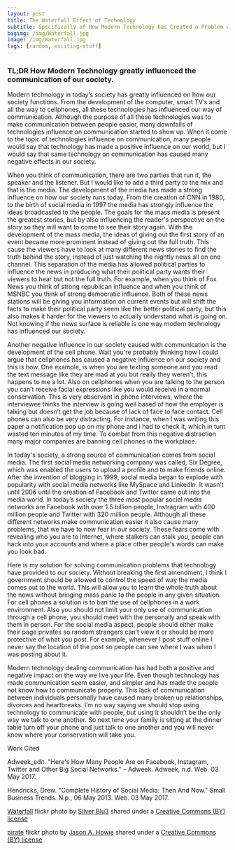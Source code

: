 ```yaml
---
layout: post
title: The Waterfall Effect of Technology
subtitle: Specifically of How Modern Technology has Created a Problem with Communication  
bigimg: /img/Waterfall.jpg
image: /img/Waterfall.jpg
tags: [random, exciting-stuff]
---
```


### TL;DR How Modern Technology greatly influenced the communication of our society.   

Modern technology in today’s society has greatly influenced on how our society functions. From the development of the computer, smart TV’s and all the way to cellphones, all these technologies has influenced our way of communication. Although the purpose of all these technologies was to make communication between people easier, many downfalls of technologies influence on communication started to show up. When it come to the topic of technologies influence on communication, many people would say that technology has made a positive influence on our world, but I would say that same technology on communication has caused many negative effects in our society.

When you think of communication, there are two parties that run it, the speaker and the listener. But I would like to add a third party to the mix and that is the media. The development of the media has made a strong influence on how our society runs today. From the creation of CNN in 1980, to the birth of social media in 1997 the media has strongly influence the ideas broadcasted to the people. The goals for the mass media is present the greatest stories, but by also influencing the reader's perspective on the story so they will want to come to see their story again. With the development of the mass media, the ideas of giving out the first story of an event became more prominent instead of giving out the full truth. This cause the viewers have to look at many different news stories to find the truth behind the story, instead of just watching the nightly news all on one channel. This separation of the media has allowed political parties to influence the news in producing what their political party wants their viewers to hear but not the full truth. For example, when you think of Fox News you think of strong republican influence and when you think of MSNBC you think of strong democratic influence. Both of these news stations will be giving you information on current events but will shift the facts to make their political party seem like the better political party, but this also makes it harder for the viewers to actually understand what is going on. Not knowing if the news surface is reliable is one way modern technology has influenced our society.  

Another negative influence in our society  caused with communication is the development of the cell phone. Wait you're probably thinking how I could argue that cellphones has caused a negative influence on our society and this is how. One example, is when you are texting someone and you read the text message like they are mad at you but really they weren’t, this happens to me a lot. Also on cellphones when you are talking to the person you can’t receive facial expressions like you would receive in a normal conservation. This is very observant in phone interviews, where the interviewee thinks the interview is going well based of how the employer is talking but doesn’t get the job because of lack of face to face contact. Cell phones can also be very distracting. For instance, when I was writing this paper a notification pop up on my phone and i had to check it, which in turn wasted ten minutes of my time. To combat from this negative distraction many major companies are banning cell phones in the workplace.

In today's society, a strong source of communication comes from social media. The first social media networking company was called, Six Degree, which was enabled the users to upload a profile and to make friends online. After the invention of blogging in 1999, social media began to explode with popularity with social media networks like MySpace and LinkedIn. It wasn’t until 2006 until the creation of Facebook and Twitter came out into the media world. In today’s society the three most popular social media networks are Facebook with over 1.5 billion people, Instragram with 400 million people and Twitter with 320 million people. Although all these different networks make communication easier it also cause many problems, that we have to now fear in our society. These fears come with revealing who you are to Internet, where stalkers can stalk you, people can hack into your accounts and where a place other people's words can make you look bad.

Here is my solution for solving communication problems that technology have provided to our society. Without breaking the first amendment, I think I government should be allowed to control the speed of way the media comes out to the world. This will allow you to learn the whole truth about the news without bringing mass panic to the people in any given situation. For cell phones a solution is to ban the use of cellphones in a work environment. Also you should not limit your only use of communication through a cell phone, you should meet with the personally and speak with them in person. For the social media aspect, people should either make their page privates so random strangers can’t view it or should be more protective of what you post. For example, whenever I post stuff online I never say the location of the post so people can see where I was when I was posting about it.

Modern technology dealing communication has had both a positive and negative impact on the way we live your life. Even though technology has made communication seem easier, and simpler and has made the people not know how to communicate properly. This lack of communication between individuals personally have caused many broken up relationships, divorces and heartbreaks. I’m no way saying we should stop using technology to communicate with people, but using it shouldn’t be the only way we talk to one another. So next time your family is sitting at the dinner table turn off your phone and just talk to one another and you will never know where your conservation will take you.

Work Cited


Adweek_edit. "Here's How Many People Are on Facebook, Instagram, Twitter and Other Big Social Networks." – Adweek. Adweek, n.d. Web. 03 May 2017.

Hendricks, Drew. "Complete History of Social Media: Then And Now." Small Business Trends. N.p., 06 May 2013. Web. 03 May 2017.



<a title="Waterfall" href="https://flickr.com/photos/cblue98/6679374097">Waterfall</a> flickr photo by <a href="https://flickr.com/people/cblue98">Silver Blu3</a> shared under a <a href="https://creativecommons.org/licenses/by/2.0/">Creative Commons (BY) license</a> </small>





























<a title="pirate" href="https://flickr.com/photos/jasonahowie/464780408">pirate</a> flickr photo by <a href="https://flickr.com/people/jasonahowie">Jason A. Howie</a> shared under a <a href="https://creativecommons.org/licenses/by/2.0/">Creative Commons (BY) license</a> </small>
